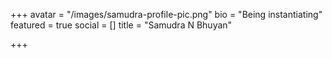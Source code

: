+++
avatar = "/images/samudra-profile-pic.png"
bio = "Being instantiating"
featured = true
social = []
title = "Samudra N Bhuyan"

+++
